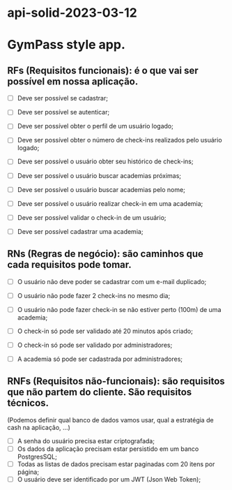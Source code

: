 # api-solid-2023-03-12

# GymPass style app.

## RFs (Requisitos funcionais): é o que vai ser possível em nossa aplicação.

-[ ] Deve ser possível se cadastrar;
-[ ] Deve ser possível se autenticar;
-[ ] Deve ser possível obter o perfil de um usuário logado;
-[ ] Deve ser possível obter o número de check-ins realizados pelo usuário logado;
-[ ] Deve ser possível o usuário obter seu histórico de check-ins;
-[ ] Deve ser possível o usuário buscar academias próximas;
-[ ] Deve ser possível o usuário buscar academias pelo nome;
-[ ] Deve ser possível o usuário realizar check-in em uma academia;
-[ ] Deve ser possível validar o check-in de um usuário;
-[ ] Deve ser possível cadastrar uma academia;


## RNs (Regras de negócio): são caminhos que cada requisitos pode tomar.

-[ ] O usuário não deve poder se cadastrar com um e-mail duplicado;
-[ ] O usuário não pode fazer 2 check-ins no mesmo dia;
-[ ] O usuário não pode fazer check-in se não estiver perto (100m) de uma academia;
-[ ] O check-in só pode ser validado até 20 minutos após criado;
-[ ] O check-in só pode ser validado por administradores;
-[ ] A academia só pode ser cadastrada por administradores;


## RNFs (Requisitos não-funcionais): são requisitos que não partem do cliente. São requisitos técnicos.
(Podemos definir qual banco de dados vamos usar, qual a estratégia de cash na aplicação, ...)

-[ ] A senha do usuário precisa estar criptografada;
-[ ] Os dados da aplicação precisam estar persistido em um banco PostgresSQL;
-[ ] Todas as listas de dados precisam estar paginadas com 20 itens por página;
-[ ] O usuário deve ser identificado por um JWT (Json Web Token);